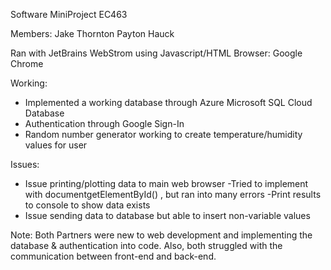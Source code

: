 Software MiniProject EC463

Members:
Jake Thornton
Payton Hauck

Ran with JetBrains WebStrom using Javascript/HTML
Browser: Google Chrome

Working:
- Implemented a working database through Azure Microsoft SQL Cloud Database
- Authentication through Google Sign-In
- Random number generator working to create temperature/humidity values for user

Issues:
- Issue printing/plotting data to main web browser
  -Tried to implement with documentgetElementById() , but ran into many errors
  -Print results to console to show data exists
- Issue sending data to database but able to insert non-variable values


Note: Both Partners were new to web development and implementing the database & authentication into code.
Also, both struggled with the communication between front-end and back-end.
